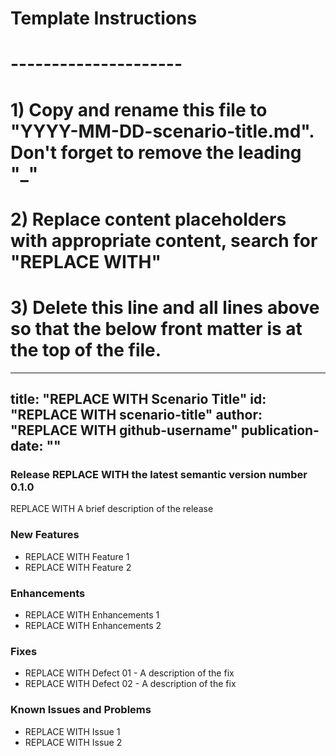 # Template Instructions
# ---------------------
# 1) Copy and rename this file to "YYYY-MM-DD-scenario-title.md". Don't forget to remove the leading "_" 
# 2) Replace content placeholders with appropriate content, search for "REPLACE WITH"
# 3) Delete this line and all lines above so that the below front matter is at the top of the file.
---
title: "REPLACE WITH Scenario Title"
id: "REPLACE WITH scenario-title" 
author: "REPLACE WITH github-username"
publication-date: "<YYYY-MM-DD>"
---

### Release REPLACE WITH the latest semantic version number 0.1.0

REPLACE WITH A brief description of the release

### New Features

- REPLACE WITH Feature 1
- REPLACE WITH Feature 2

### Enhancements

- REPLACE WITH Enhancements 1
- REPLACE WITH Enhancements 2

### Fixes

- REPLACE WITH Defect 01 - A description of the fix
- REPLACE WITH Defect 02 - A description of the fix

### Known Issues and Problems

- REPLACE WITH Issue 1
- REPLACE WITH Issue 2

